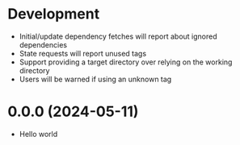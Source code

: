 # Development

- Initial/update dependency fetches will report about ignored dependencies
- State requests will report unused tags
- Support providing a target directory over relying on the working directory
- Users will be warned if using an unknown tag

# 0.0.0 (2024-05-11)

- Hello world
